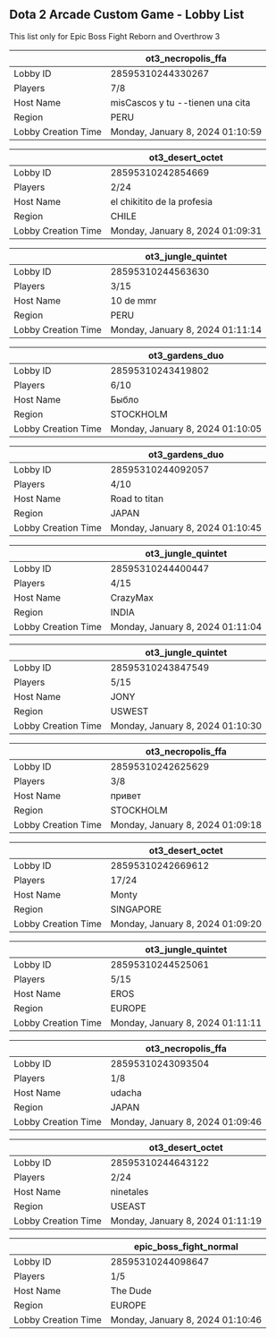 ## Dota 2 Arcade Custom Game - Lobby List

This list only for Epic Boss Fight Reborn and Overthrow 3

|  | ot3_necropolis_ffa |
| ------ | ------ |
| Lobby ID | 28595310244330267 |
| Players | 7/8 |
| Host Name | misCascos y tu --tienen una cita |
| Region | PERU |
| Lobby Creation Time | Monday, January 8, 2024 01:10:59 |


|  | ot3_desert_octet |
| ------ | ------ |
| Lobby ID | 28595310242854669 |
| Players | 2/24 |
| Host Name | el chikitito de la profesia |
| Region | CHILE |
| Lobby Creation Time | Monday, January 8, 2024 01:09:31 |


|  | ot3_jungle_quintet |
| ------ | ------ |
| Lobby ID | 28595310244563630 |
| Players | 3/15 |
| Host Name | 10 de mmr |
| Region | PERU |
| Lobby Creation Time | Monday, January 8, 2024 01:11:14 |


|  | ot3_gardens_duo |
| ------ | ------ |
| Lobby ID | 28595310243419802 |
| Players | 6/10 |
| Host Name | Быбло |
| Region | STOCKHOLM |
| Lobby Creation Time | Monday, January 8, 2024 01:10:05 |


|  | ot3_gardens_duo |
| ------ | ------ |
| Lobby ID | 28595310244092057 |
| Players | 4/10 |
| Host Name | Road to titan |
| Region | JAPAN |
| Lobby Creation Time | Monday, January 8, 2024 01:10:45 |


|  | ot3_jungle_quintet |
| ------ | ------ |
| Lobby ID | 28595310244400447 |
| Players | 4/15 |
| Host Name | CrazyMax |
| Region | INDIA |
| Lobby Creation Time | Monday, January 8, 2024 01:11:04 |


|  | ot3_jungle_quintet |
| ------ | ------ |
| Lobby ID | 28595310243847549 |
| Players | 5/15 |
| Host Name | JONY |
| Region | USWEST |
| Lobby Creation Time | Monday, January 8, 2024 01:10:30 |


|  | ot3_necropolis_ffa |
| ------ | ------ |
| Lobby ID | 28595310242625629 |
| Players | 3/8 |
| Host Name | привет |
| Region | STOCKHOLM |
| Lobby Creation Time | Monday, January 8, 2024 01:09:18 |


|  | ot3_desert_octet |
| ------ | ------ |
| Lobby ID | 28595310242669612 |
| Players | 17/24 |
| Host Name | Monty |
| Region | SINGAPORE |
| Lobby Creation Time | Monday, January 8, 2024 01:09:20 |


|  | ot3_jungle_quintet |
| ------ | ------ |
| Lobby ID | 28595310244525061 |
| Players | 5/15 |
| Host Name | EROS |
| Region | EUROPE |
| Lobby Creation Time | Monday, January 8, 2024 01:11:11 |


|  | ot3_necropolis_ffa |
| ------ | ------ |
| Lobby ID | 28595310243093504 |
| Players | 1/8 |
| Host Name | udacha |
| Region | JAPAN |
| Lobby Creation Time | Monday, January 8, 2024 01:09:46 |


|  | ot3_desert_octet |
| ------ | ------ |
| Lobby ID | 28595310244643122 |
| Players | 2/24 |
| Host Name | ninetales |
| Region | USEAST |
| Lobby Creation Time | Monday, January 8, 2024 01:11:19 |


|  | epic_boss_fight_normal |
| ------ | ------ |
| Lobby ID | 28595310244098647 |
| Players | 1/5 |
| Host Name | The Dude |
| Region | EUROPE |
| Lobby Creation Time | Monday, January 8, 2024 01:10:46 |


